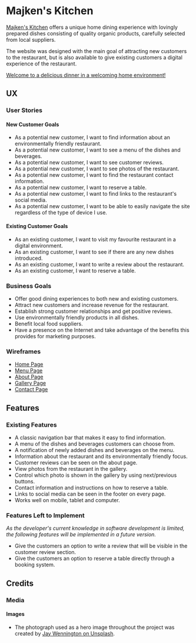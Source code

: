 # Majken's Kitchen

[Majken's Kitchen](https://mangez84.github.io/majkenskitchen/) offers a unique home dining experience with lovingly prepared dishes consisting of quality organic products, carefully selected from local suppliers.

The website was designed with the main goal of attracting new customers to the restaurant, but is also available to give existing customers a digital experience of the restaurant.

[Welcome to a delicious dinner in a welcoming home environment!](https://mangez84.github.io/majkenskitchen/)

## UX

### User Stories

#### New Customer Goals

- As a potential new customer, I want to find information about an environmentally friendly restaurant.
- As a potential new customer, I want to see a menu of the dishes and beverages.
- As a potential new customer, I want to see customer reviews.
- As a potential new customer, I want to see photos of the restaurant.
- As a potential new customer, I want to find the restaurant contact information.
- As a potential new customer, I want to reserve a table.
- As a potential new customer, I want to find links to the restaurant's social media.
- As a potential new customer, I want to be able to easily navigate the site regardless of the type of device I use.

#### Existing Customer Goals

- As an existing customer, I want to visit my favourite restaurant in a digital environment.
- As an existing customer, I want to see if there are any new dishes introduced.
- As an existing customer, I want to write a review about the restaurant.
- As an existing customer, I want to reserve a table.

### Business Goals

- Offer good dining experiences to both new and existing customers.
- Attract new customers and increase revenue for the restaurant.
- Establish strong customer relationships and get positive reviews.
- Use environmentally friendly products in all dishes.
- Benefit local food suppliers.
- Have a presence on the Internet and take advantage of the benefits this provides for marketing purposes.

### Wireframes

- [Home Page](assets/wireframes/majkenskitchen_home.pdf)
- [Menu Page](assets/wireframes/majkenskitchen_menu.pdf)
- [About Page](assets/wireframes/majkenskitchen_about.pdf)
- [Gallery Page](assets/wireframes/majkenskitchen_gallery.pdf)
- [Contact Page](assets/wireframes/majkenskitchen_contact.pdf)

## Features

### Existing Features

- A classic navigation bar that makes it easy to find information.
- A menu of the dishes and beverages customers can choose from. 
- A notification of newly added dishes and beverages on the menu.
- Information about the restaurant and its environmentally friendly focus.
- Customer reviews can be seen on the about page.
- View photos from the restaurant in the gallery. 
- Control which photo is shown in the gallery by using next/previous buttons.
- Contact information and instructions on how to reserve a table.
- Links to social media can be seen in the footer on every page.
- Works well on mobile, tablet and computer.

### Features Left to Implement

*As the developer's current knowledge in software development is limited, the following features will be implemented in a future version.*

- Give the customers an option to write a review that will be visible in the customer review section.
- Give the customers an option to reserve a table directly through a booking system.

## Credits

### Media

#### Images

- The photograph used as a hero image throughout the project was created by [Jay Wennington on Unsplash](https://unsplash.com/photos/N_Y88TWmGwA).